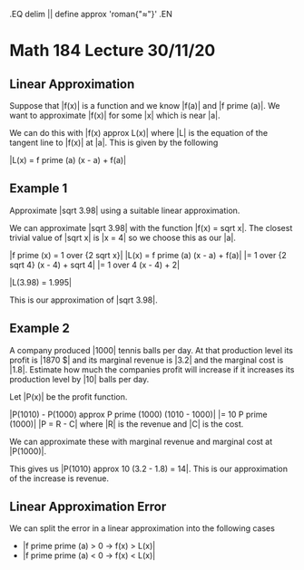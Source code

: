 .EQ
delim ||
define approx 'roman{"&#8776;"}'
.EN
# Math 184 Lecture 30/11/20
## Linear Approximation
Suppose that |f(x)| is a function and we know |f(a)| and |f prime (a)|.
We want to approximate |f(x)| for some |x| which is near |a|.

We can do this with |f(x) approx L(x)| where |L| is the equation of the tangent
line to |f(x)| at |a|.
This is given by the following

|L(x) = f prime (a) (x - a) + f(a)|

## Example 1
Approximate |sqrt 3.98| using a suitable linear approximation.

We can approximate |sqrt 3.98| with the function |f(x) = sqrt x|.
The closest trivial value of |sqrt x| is |x = 4| so we choose this as our |a|.

|f prime (x) = 1 over {2 sqrt x}|
|L(x) = f prime (a) (x - a) + f(a)|
|= 1 over {2 sqrt 4} (x - 4) + sqrt 4|
|= 1 over 4 (x - 4) + 2|

|L(3.98) = 1.995|

This is our approximation of |sqrt 3.98|.

## Example 2
A company produced |1000| tennis balls per day.
At that production level its profit is |1870 $| and its marginal revenue is
|3.2| and the marginal cost is |1.8|.
Estimate how much the companies profit will increase if it increases its
production level by |10| balls per day.

Let |P(x)| be the profit function.

|P(1010) - P(1000) approx P prime (1000) (1010 - 1000)|
|= 10 P prime (1000)|
|P = R - C| where |R| is the revenue and |C| is the cost.

We can approximate these with marginal revenue and marginal cost at |P(1000)|.

This gives us |P(1010) approx 10 (3.2 - 1.8) = 14|.
This is our approximation of the increase is revenue.

## Linear Approximation Error
We can split the error in a linear approximation into the following cases

+ |f prime prime (a) > 0 -> f(x) > L(x)|
+ |f prime prime (a) < 0 -> f(x) < L(x)|
